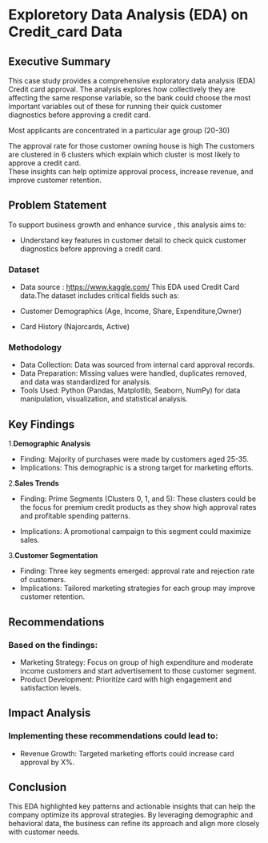 # **Exploretory Data Analysis (EDA) on Credit_card Data**

## **Executive Summary**

This case study provides a comprehensive exploratory data analysis (EDA) Credit card approval. The analysis explores how collectively they are affecting the same response variable, so the bank could choose the most important variables out of these for running their quick customer diagnostics before approving a credit card.

Most applicants are concentrated in a particular age group (20-30)

The approval rate for those customer owning house is high 
The customers are clustered in 6 clusters which explain which cluster is most likely to approve a credit card.  
These insights can help optimize approval process, increase revenue, and improve customer retention.

## **Problem Statement**

To support business growth and enhance survice , this analysis aims to:

- Understand key features in customer detail to check quick customer diagnostics before approving a credit card.


### **Dataset**
- Data source : https://www.kaggle.com/
This EDA used Credit Card data.The dataset includes critical fields such as:

- Customer Demographics (Age, Income, Share, Expenditure,Owner)
- Card History (Najorcards, Active)

### **Methodology**
- Data Collection: Data was sourced from internal card approval records.
- Data Preparation: Missing values were handled, duplicates removed, and data was standardized for analysis.
- Tools Used: Python (Pandas, Matplotlib, Seaborn, NumPy) for data manipulation, visualization, and statistical analysis.
## **Key Findings**
1.**Demographic Analysis**
- Finding: Majority of purchases were made by customers aged 25-35.
- Implications: This demographic is a strong target for marketing efforts.

2.**Sales Trends**
- Finding: Prime Segments (Clusters 0, 1, and 5): These clusters could be the focus for premium credit products as they show high approval rates and profitable spending patterns.

- Implications: A promotional campaign to this segment  could maximize sales.

3.**Customer Segmentation**
- Finding: Three key segments emerged: approval rate  and rejection rate of  customers.
- Implications: Tailored marketing strategies for each group may improve customer retention.
## **Recommendations**
### **Based on the findings:**
- Marketing Strategy: Focus on group of high expenditure and moderate income customers and start advertisement to those customer segment.
- Product Development: Prioritize card with high engagement and satisfaction levels.
## **Impact Analysis**
### **Implementing these recommendations could lead to:**

- Revenue Growth: Targeted marketing efforts could increase card approval by X%.
## **Conclusion**
This EDA highlighted key patterns and actionable insights that can help the company optimize its approval strategies. By leveraging demographic and behavioral data, the business can refine its approach and align more closely with customer needs.
